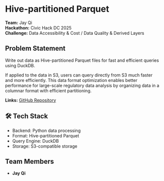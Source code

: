 # Hive-partitioned Parquet

**Team:** Jay Qi  
**Hackathon:** Civic Hack DC 2025  
**Challenge:** Data Accessibility & Cost / Data Quality & Derived Layers

## Problem Statement

Write out data as Hive-partitioned Parquet files for fast and efficient queries using DuckDB.

If applied to the data in S3, users can query directly from S3 much faster and more efficiently. This data format optimization enables better performance for large-scale regulatory data analysis by organizing data in a columnar format with efficient partitioning.

**Links:** [GitHub Repository](https://github.com/jayqi/mirrulations-hive-partitioned-parquet)

## 🛠️ Tech Stack

- Backend: Python data processing
- Format: Hive-partitioned Parquet
- Query Engine: DuckDB
- Storage: S3-compatible storage

## Team Members

- **Jay Qi**
